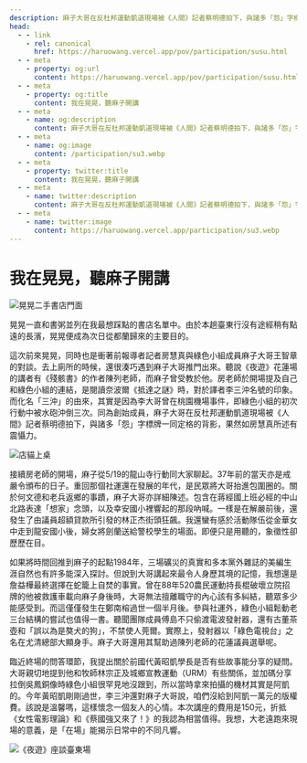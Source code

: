 ```yaml
---
description: 麻子大哥在反杜邦運動凱道現場被《人間》記者蔡明德拍下，與諸多「怨」字標牌一同定格的背影，果然如房慧真所述有震懾力
head:
  - - link
    - rel: canonical
      href: https://haruowang.vercel.app/pov/participation/susu.html
  - - meta
    - property: og:url
      content: https://haruowang.vercel.app/pov/participation/susu.html
  - - meta
    - property: og:title
      content: 我在晃晃，聽麻子開講
  - - meta
    - name: og:description
      content: 麻子大哥在反杜邦運動凱道現場被《人間》記者蔡明德拍下，與諸多「怨」字標牌一同定格的背影，果然如房慧真所述有震懾力
  - - meta
    - name: og:image
      content: /participation/su3.webp
  - - meta
    - property: twitter:title
      content: 我在晃晃，聽麻子開講
  - - meta
    - name: twitter:description
      content: 麻子大哥在反杜邦運動凱道現場被《人間》記者蔡明德拍下，與諸多「怨」字標牌一同定格的背影，果然如房慧真所述有震懾力
  - - meta
    - name: twitter:image
      content: https://haruowang.vercel.app/participation/su3.webp
---
```


# 我在晃晃，聽麻子開講

<p><Badge type="info" text="🌳 Evergreen" /></P>

![晃晃二手書店門面](/participation/su1.webp)

晃晃一直和書粥並列在我最想踩點的書店名單中。由於本趟臺東行沒有途經稍有點遠的長濱，晃晃便成為次日從都蘭歸來的主要目的。

這次前來晃晃，同時也是衝著前報導者記者房慧真與綠色小組成員麻子大哥王智章的對談。去上廁所的時候，還很湊巧遇到麻子大哥推門出來。聽說《夜遊》花蓮場的講者有《殘骸書》的作者陳列老師，而麻子曾受教於他。房老師於開場提及自己和綠色小組的連結，是閱讀奈波爾《抵達之謎》時，對於譯者李三沖名號的印象。而化名「三沖」的由來，其實是因為李大哥曾在桃園機場事件，即綠色小組的初次行動中被水砲沖倒三次。同為創始成員，麻子大哥在反杜邦運動凱道現場被《人間》記者蔡明德拍下，與諸多「怨」字標牌一同定格的背影，果然如房慧真所述有震懾力。

![店貓上桌](/participation/su2.webp)

接續房老師的開場，麻子從5/19的龍山寺行動同大家聊起。37年前的當天亦是戒嚴令頒布的日子。重回那個社運還在發展的年代，是民眾將大哥抬進包圍圈的。關於何文德和老兵返鄉的事蹟，麻子大哥亦詳細陳述。包含在蔣經國上班必經的中山北路表達「想家」念頭，以及幸安國小裡響起的那段吶喊。一樣是在解嚴前後，還發生了由議員超額貸款所引發的林正杰街頭狂飆。我還蠻有感於活動隊伍從金華女中走到龍安國小後，婦女將劍蘭送給警校學生的場面。即便只是用聽的，象徵性卻歷歷在目。

如果將時間回推到麻子的起點1984年，三場礦災的真實和多本黨外雜誌的美編生涯自然也有許多能深入探討。但說到大哥講起來最令人身歷其境的記憶，我想還是詹益樺最終選擇在蛇籠上自焚的事實。曾在88年520農民運動持長棍破壞立院招牌的他被救護車載向麻子身後時，大哥無法擅離職守的內心該有多糾結，聽眾多少能感受到。而這僅僅發生在鄭南榕過世一個半月後。參與社運外，綠色小組鬆動老三台結構的嘗試也值得一書。聽聞團隊成員傅島不只偷渡電波發射器，還有古董茶壺和「誤以為是獒犬的狗」，不禁使人莞爾。實際上，發射器以「綠色電視台」之名在尤清總部大顯身手。麻子大哥還用其幫助過陳列老師的花蓮議員選舉呢。

臨近終場的問答環節，我提出關於前國代黃昭凱學長是否有些故事能分享的疑問。大哥親切地提到他和牧師林宗正及城鄉宣教運動（URM）有些關係，並加碼分享拉倒吳鳳銅像時綠色小組很罕見地沒跟到，所以當時拿來拍攝的機材其實是阿凱的。今年黃昭凱剛剛過世，李三沖還對麻子大哥說，咱們沒給到阿凱一萬元的版權費。該說是溫馨嗎，這樣懷念一個友人的心情。本次講座的費用是150元，折抵《女性電影理論》和《蔡國強又來了！》的我認為相當值得。我想，大老遠跑來現場的意義，是「在場」能揭示日常中的不同凡響。

![《夜遊》座談臺東場](/participation/su3.webp)